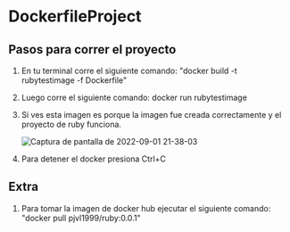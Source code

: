 # DockerfileProject

## Pasos para correr el proyecto

1. En tu terminal corre el siguiente comando: "docker build -t rubytestimage -f Dockerfile"

2. Luego corre el siguiente comando: docker run rubytestimage

3. Si ves esta imagen es porque la imagen fue creada correctamente y el proyecto de ruby funciona.

    ![Captura de pantalla de 2022-09-01 21-38-03](https://user-images.githubusercontent.com/61527863/188054398-455446d3-122b-42f0-8831-8aa38867e6e2.png)
    
4. Para detener el docker presiona Ctrl+C

## Extra

1. Para tomar la imagen de docker hub ejecutar el siguiente comando: "docker pull pjvl1999/ruby:0.0.1"

